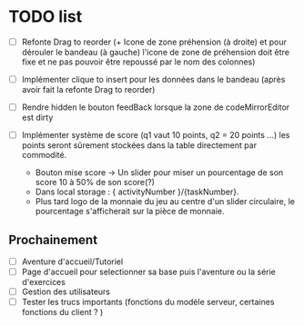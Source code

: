 # TODO list

- [ ] Refonte Drag to reorder (+ Icone de zone préhension (à droite) et pour dérouler le bandeau (à gauche) l'icone de zone de préhension doit être fixe et ne pas pouvoir être repoussé par le nom des colonnes)

- [ ] Implémenter clique to insert pour les données dans le bandeau (après avoir fait la refonte Drag to reorder)

- [ ] Rendre hidden le bouton feedBack lorsque la zone de codeMirrorEditor est dirty

- [ ] Implémenter système de score (q1 vaut 10 points, q2 = 20 points ...) les points seront sûrement stockées dans la table directement par commodité. 
    - Bouton mise score -> Un slider pour miser un pourcentage de son score 10 à 50% de son score(?) 
    - Dans local storage : { activityNumber }/{taskNumber}.
    - Plus tard logo de la monnaie du jeu au centre d'un slider circulaire, le pourcentage s'afficherait sur la pièce de monnaie.
## Prochainement
- [ ] Aventure d'accueil/Tutoriel
- [ ] Page d'accueil pour selectionner sa base puis l'aventure ou la série d'exercices
- [ ] Gestion des utilisateurs
- [ ] Tester les trucs importants (fonctions du modèle serveur, certaines fonctions du client ?  )